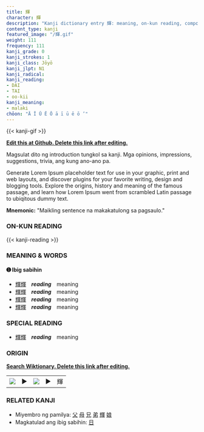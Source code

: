```yaml
---
title: 輝
character: 輝
description: "Kanji dictionary entry 輝: meaning, on-kun reading, compounds, origin, related kanji"
content_type: kanji
featured_image: "/輝.gif"
weight: 111
frequency: 111
kanji_grade: 0
kanji_strokes: 1
kanji_class: Jōyō
kanji_jlpt: N1
kanji_radical: 
kanji_reading: 
- DAI
- TAI
- oo-kii
kanji_meaning:
- malaki
chōon: "Ā Ī Ū Ē Ō ā ī ū ē ō ’"
---
```

[//]: # (Don't edit the line below. Kanji animated GIF code is automatically generated.)
{{< kanji-gif >}}

[//]: # (Edit below this line.)

**[Edit this at Github. Delete this link after editing.](https://github.com/tim0g/tim/tree/main/content/kanji/輝/index.md)**

Magsulat dito ng introduction tungkol sa kanji. Mga opinions, impressions, suggestions, trivia, ang kung ano-ano pa.

Generate Lorem Ipsum placeholder text for use in your graphic, print and web layouts, and discover plugins for your favorite writing, design and blogging tools. Explore the origins, history and meaning of the famous passage, and learn how Lorem Ipsum went from scrambled Latin passage to ubiqitous dummy text.
 
**Mnemonic:** "Maikling sentence na makakatulong sa pagsaulo."

### ON-KUN READING

[//]: # (Don't edit the line below. ON-KUN READING code is automatically generated.)
{{< kanji-reading >}}

### MEANING & WORDS

#### ➊ **Ibig sabihin**
  - [輝](../輝)[輝](../輝)　***reading***　meaning
  - [輝](../輝)[輝](../輝)　***reading***　meaning
  - [輝](../輝)[輝](../輝)　***reading***　meaning
  - [輝](../輝)[輝](../輝)　***reading***　meaning

### SPECIAL READING
  - [輝](../輝)[輝](../輝)　***reading***　meaning

### ORIGIN

**[Search Wiktionary. Delete this link after editing.](https://wiktionary.org/wiki/輝)**
<table class="kanji-table"><tr><td>
<img src="60px-輝-bronze.svg.png">
</td><td>▶</td><td>
<img src="60px-輝-oracle.svg.png">
</td><td>▶</td>
<td class="kanji-origin">輝</td>
</tr></table>

### RELATED KANJI
- Miyembro ng pamilya: [父](../父) [母](../母) [兄](../兄) [弟](../弟) [輝](../輝) [娘](../娘)
- Magkatulad ang ibig sabihin: [日](../日)
